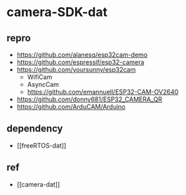 
# camera-SDK-dat

## repro 

- https://github.com/alanesq/esp32cam-demo
- https://github.com/espressif/esp32-camera
- https://github.com/yoursunny/esp32cam
  - WifiCam
  - AsyncCam
  - https://github.com/emannuell/ESP32-CAM-OV2640
- https://github.com/donny681/ESP32_CAMERA_QR
- https://github.com/ArduCAM/Arduino


## dependency

- [[freeRTOS-dat]]


## ref 

- [[camera-dat]]